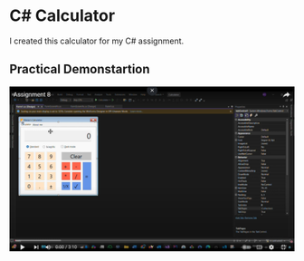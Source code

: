 # C# Calculator

I created this calculator for my C# assignment.                                                                                                                

## Practical Demonstartion 

<a href="https://www.youtube.com/watch?v=XGI0SLjm89k"><img width=1000 alt="Video of the assignment" src="Project Photos/Screenshot 2024-12-29 113350.png"><img/><a/>


